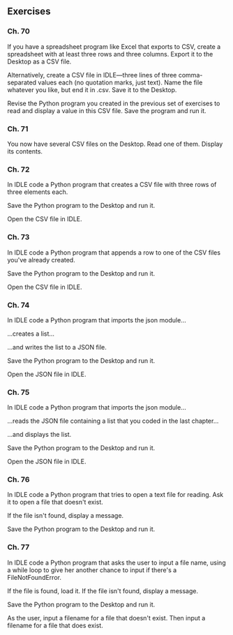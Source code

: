 ## Exercises ##

### Ch. 70 ###

If you have a spreadsheet program like Excel that exports to CSV, create a spreadsheet with at least three rows and three columns. Export it to the Desktop as a CSV file.

Alternatively, create a CSV file in IDLE—three lines of three comma-separated values each (no quotation marks, just text). Name the file whatever you like, but end it in .csv. Save it to the Desktop.

Revise the Python program you created in the previous set of exercises to read and display a value in this CSV file. Save the program and run it.

### Ch. 71 ###

You now have several CSV files on the Desktop. Read one of them.
Display its contents.

### Ch. 72 ###

In IDLE code a Python program that creates a CSV file with three rows of three elements each.

Save the Python program to the Desktop and run it.

Open the CSV file in IDLE.

### Ch. 73 ###

In IDLE code a Python program that appends a row to one of the CSV files you've already created.

Save the Python program to the Desktop and run it.

Open the CSV file in IDLE.

### Ch. 74 ###

In IDLE code a Python program that imports the json module...

...creates a list...

...and writes the list to a JSON file.

Save the Python program to the Desktop and run it.

Open the JSON file in IDLE.

### Ch. 75 ###

In IDLE code a Python program that imports the json module...

...reads the JSON file containing a list that you coded in the last chapter...

...and displays the list.

Save the Python program to the Desktop and run it.

Open the JSON file in IDLE.

### Ch. 76 ###

In IDLE code a Python program that tries to open a text file for reading. Ask it to open a file that doesn't exist.

If the file isn't found, display a message.

Save the Python program to the Desktop and run it.

### Ch. 77 ###

In IDLE code a Python program that asks the user to input a file name, using a while loop to give her another chance to input if there's a FileNotFoundError.

If the file is found, load it. If the file isn't found, display a message.

Save the Python program to the Desktop and run it.

As the user, input a filename for a file that doesn't exist. Then input a filename for a file that does exist.
